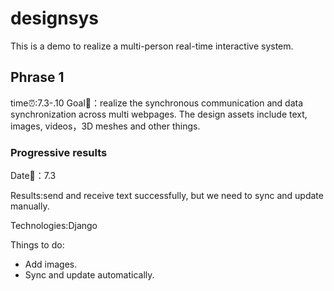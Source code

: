 # designsys
This is a demo to realize a multi-person real-time interactive system.
## Phrase 1
time⏰:7.3-.10
Goal🚩：realize the synchronous communication and data synchronization across multi webpages. The design assets include text, images, videos，3D meshes and other things.

### Progressive results

Date📅：7.3

Results:send and receive text successfully, but we need to sync and update manually.

Technologies:Django 

Things to do: 

- Add images.
- Sync and update automatically.
